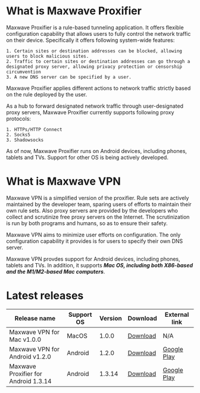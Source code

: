 # What is Maxwave Proxifier
Maxwave Proxifier is a rule-based tunneling application. It offers flexible configuration capability that allows users to fully control the network traffic on their device. Specifically it offers following system-wide features:

```
1. Certain sites or destination addresses can be blocked, allowing users to block malicious sites.
2. Traffic to certain sites or destination addresses can go through a designated proxy server, allowing privacy protection or censorship circumvention
3. A new DNS server can be specified by a user.
```

Maxwave Proxifier applies different actions to network traffic strictly based on the rule deployed by the user.

As a hub to forward designated network traffic through user-designated proxy servers, Maxwave Proxifier currently supports following proxy protocols:

```
1. HTTPs/HTTP Connect
2. Socks5
3. Shadowsocks
```

As of now, Maxwave Proxifier runs on Android devices, including phones, tablets and TVs. Support for other OS is being actively developed.

# What is Maxwave VPN
Maxwave VPN is a simplified version of the proxifier. Rule sets are actively maintained by the developer team, sparing users of efforts to maintain their own rule sets. Also proxy servers are provided by the developers who collect and scrutinize free proxy servers on the Internet. The scrutinization is run by both programs and humans, so as to ensure their safety.

Maxwave VPN aims to minimize user efforts on configuration. The only configuration capability it provides is for users to specify their own DNS server.

Maxwave VPN provdes support for Android devices, including phones, tablets and TVs. In addition, it supports ***Mac OS, including both X86-based and the M1/M2-based Mac computers***.

# Latest releases
|Release name|Support OS|Version|Download|External link|
|---|---|---|---|---|
|Maxwave VPN for Mac v1.0.0|MacOS|1.0.0|[Download](https://github.com/PlayboyGorilla/maxwave/releases/tag/MaxwaveVPN_for_Mac_v1.0.0)|N/A|
|Maxwave VPN for Android v1.2.0|Android|1.2.0|[Download](https://github.com/PlayboyGorilla/maxwave/releases/tag/MaxwaveVPN_for_Android_v1.2.0)|[Google Play](https://play.google.com/store/apps/details?id=com.maxwave.vpn)|
|Maxwave Proxifier for Android 1.3.14|Android|1.3.14|[Download](https://github.com/PlayboyGorilla/maxwave/releases/tag/MaxwaveProxifier_for_Android_v1.3.14)|[Google Play](https://play.google.com/store/apps/details?id=com.gorillakanzi.catrious)|
